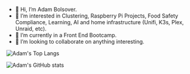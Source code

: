 - 👋 Hi, I’m Adam Bolsover.
- 👀 I’m interested in Clustering, Raspberry Pi Projects, Food Safety Compliance, Learning, AI and home infrastructure (Unifi, K3s, Plex, Unraid, etc).
- 🌱 I’m currently in a Front End Bootcamp.
- 💞️ I’m looking to collaborate on anything interesting.
<!---
- 📫 How to reach me ...
--->

<!---
bowseruk/bowseruk is a ✨ special ✨ repository because its `README.md` (this file) appears on your GitHub profile.
You can click the Preview link to take a look at your changes.
--->

![Adam's Top Langs](https://github-readme-stats.vercel.app/api/top-langs/?username=bowseruk&layout=compact&theme=radical)

![Adam's GitHub stats](https://github-readme-stats.vercel.app/api?username=bowseruk&theme=radical)
